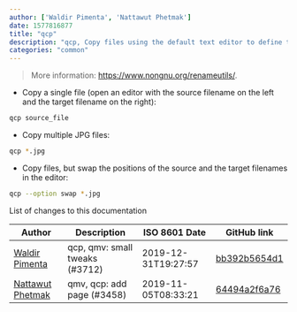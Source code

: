 ```yaml
---
author: ['Waldir Pimenta', 'Nattawut Phetmak']
date: 1577816877
title: "qcp"
description: "qcp, Copy files using the default text editor to define the filenames."
categories: "common"
---
```

> More information: <https://www.nongnu.org/renameutils/>.

- Copy a single file (open an editor with the source filename on the left and the target filename on the right):

```bash
qcp source_file
```

- Copy multiple JPG files:

```bash
qcp *.jpg
```

- Copy files, but swap the positions of the source and the target filenames in the editor:

```bash
qcp --option swap *.jpg
```
List of changes to this documentation


Author | Description | ISO 8601 Date | GitHub link
------|-----|-----|-----
[Waldir Pimenta](mailto:waldyrious@gmail.com) | qcp, qmv: small tweaks (#3712) | 2019-12-31T19:27:57 | [bb392b5654d1](https://github.com/tldr-pages/tldr/commit/bb392b5654d1c030a770807cbf5ec8ebfb0bb435)
[Nattawut Phetmak](mailto:neizod@gmail.com) | qmv, qcp: add page (#3458) | 2019-11-05T08:33:21 | [64494a2f6a76](https://github.com/tldr-pages/tldr/commit/64494a2f6a7665da5cc5cbd89e584a39938dabe6)

